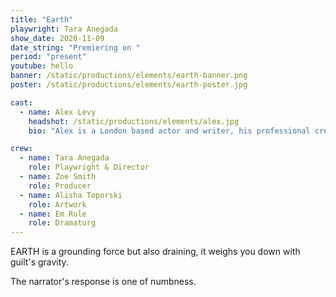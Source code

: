 ```yaml
---
title: "Earth"
playwright: Tara Anegada
show_date: 2020-11-09
date_string: "Premiering on "
period: "present"
youtube: hello
banner: /static/productions/elements/earth-banner.png
poster: /static/productions/elements/earth-poster.jpg

cast: 
  - name: Alex Levy
    headshot: /static/productions/elements/alex.jpg
    bio: "Alex is a London based actor and writer, his professional credits include '52 Souls' (2020) and 'PVC' (2020) with Chronic Insanity Theatre. Alex has had a number of roles with the Nottingham New Theatre, including 'Edward II' (2019) and 'Human Animals' (2019). Alex also wrote and directed 'Ring Ring' (2018) for the Inter-University Drama Festival."

crew:
  - name: Tara Anegada
    role: Playwright & Director
  - name: Zoe Smith
    role: Producer
  - name: Alisha Toporski
    role: Artwork
  - name: Em Rule
    role: Dramaturg
---
```


EARTH is a grounding force but also draining, it weighs you down with guilt's gravity.

The narrator's response is one of numbness.
